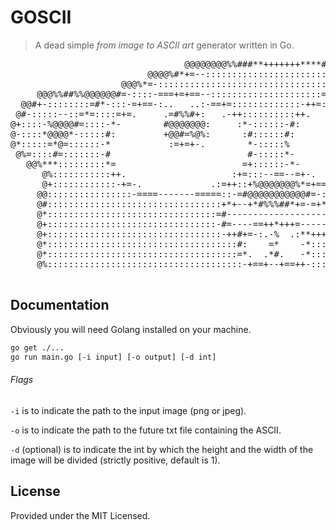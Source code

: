 # GOSCII
> A dead simple _from image to ASCII art_ generator written in Go.


<pre>
                                 @@@@@@@@%%###**+++++++****###%%@@@@@@@                             
                          @@@@%#*+=--:::::::::::::::::::::::::::::::-=+*#%@@@                       
                     @@@%*=-:::::::::::::::::::::::::::::::::::::::::::::::-=*%@@@  @@@@@@@@@@      
     @@@%%##%%@@@@@@#=-::::-===+=+==--:::::::::::::::::::::=+=====--=====+=:::::-*%%+-::::::-=*@@@  
  @@#+-::::::::=#*-:::-=+==-:..   ..:-==+=:::::::::::::-++=:.   :=+=-.   .:=+-:::::-*+-:::::::::=%@ 
 @#-:::::--::=*=::::=+=.     .=#%%#+:   .-++::::::::::++.     .#@@@@@@-     .=*-:::::-*@@@#-::::::#@
@+::::-%@@@@#=::::-*-        #@@@@@@@:     :*-::::::-#:       -@@@%@@@*       :#-::::::-#@@#::::::-@
@-::::*@@@@*-:::::#:         +@@#=%@%:      :#::::::#:         -#%=*%+.        =+::::::::+%-::::::=@
@*:::::=*@=::::::-*           :=+=+-.        *-:::::%                          :#:::::::::+*:::::+@@
 @%=::::#=:::::::-#                          #-:::::*-                         +=::::::::::*+-+#@@  
   @@%***:::::::::*=                        =+::::::-*-                      .++:::::::::::-%@@     
      @%:::::::::::++.                    :+=:::--==--=+-.                 :=+-:::::::::::::=@      
      @+::::::::::::-+=-.             .:=++::+%@@@@@@@%*=+==-:.      .:-==+=-::::::::::::::::%@     
     @@::::::::::::::::-====-------=====::-=#@@@@@@@@@@@#=-:-==========-:::::::::::::::::::::=@     
     @#:::::::::::::::::::::::::::::::::+*+--+*#%%%##*+=-=+*+-::::::::::::::::::::::::::::::::@@    
     @*::::::::::::::::::::::::::::::::=#-------------------=#-:::::::::::::::::::::::::::::::#@    
     @+::::::::::::::::::::::::::::::::-#=----==++*+++=-----=#-:::::::::::::::::::::::::::::::*@    
     @+:::::::::::::::::::::::::::::::::-++#+=-:.-%  .:**+++=:::::::::::::::::::::::::::::::::=@    
     @*::::::::::::::::::::::::::::::::::::#:    =*    -*:::::::::::::::::::::::::::::::::::::=@    
     @*::::::::::::::::::::::::::::::::::::=*.  .*#.   -*:::::::::::::::::::::::::::::::::::::-@    
     @%:::::::::::::::::::::::::::::::::::::-+==+--+==++-:::::::::::::::::::::::::::::::::::::-@    
 
</pre>



## Documentation

Obviously you will need Golang installed on your machine.

```bash
go get ./...
go run main.go [-i input] [-o output] [-d int] 
```

###### Flags

`-i` is to indicate the path to the input image (png or jpeg).

`-o` is to indicate the path to the future txt file containing the ASCII.

`-d` (optional) is to indicate the int by which the height and the width of the image will be divided (strictly positive, default is 1).



## License 

Provided under the MIT Licensed.
